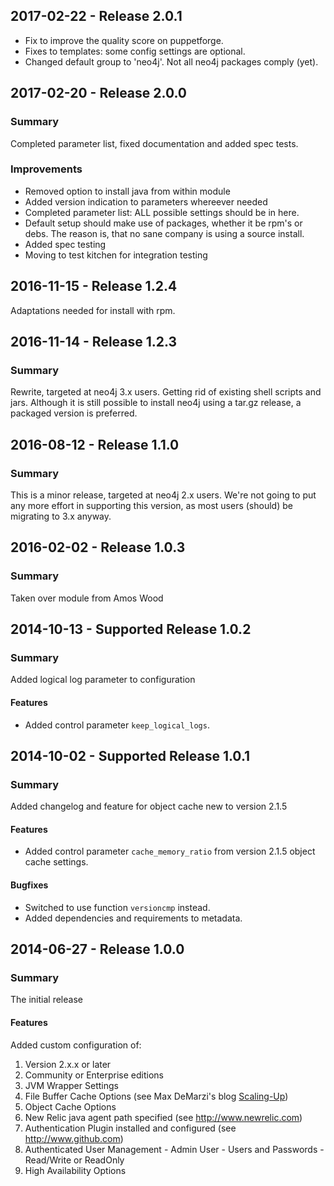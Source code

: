 ## 2017-02-22 - Release 2.0.1
- Fix to improve the quality score on puppetforge.
- Fixes to templates: some config settings are optional.
- Changed default group to 'neo4j'. Not all neo4j packages comply (yet).

## 2017-02-20 - Release 2.0.0

### Summary
Completed parameter list, fixed documentation and added spec tests.

### Improvements
- Removed option to install java from within module
- Added version indication to parameters whereever needed
- Completed parameter list: ALL possible settings should be in here.
- Default setup should make use of packages, whether it be rpm's or debs. The
  reason is, that no sane company is using a source install.
- Added spec testing
- Moving to test kitchen for integration testing

## 2016-11-15 - Release 1.2.4
Adaptations needed for install with rpm.

## 2016-11-14 - Release 1.2.3
### Summary
Rewrite, targeted at neo4j 3.x users. Getting rid of existing shell scripts and jars. Although it is still possible to install neo4j using a tar.gz release, a packaged version is preferred.

## 2016-08-12 - Release 1.1.0
### Summary
This is a minor release, targeted at neo4j 2.x users. We're not going to put any more effort in supporting this version, as most users (should) be migrating to 3.x anyway.

## 2016-02-02 - Release 1.0.3
### Summary
Taken over module from Amos Wood

## 2014-10-13 - Supported Release 1.0.2
### Summary
Added logical log parameter to configuration

#### Features
- Added control parameter `keep_logical_logs`.

## 2014-10-02 - Supported Release 1.0.1
### Summary
Added changelog and feature for object cache new to version 2.1.5

#### Features
- Added control parameter `cache_memory_ratio` from version 2.1.5 object cache settings.

#### Bugfixes
- Switched to use function `versioncmp` instead.
- Added dependencies and requirements to metadata.

## 2014-06-27 - Release 1.0.0
### Summary
The initial release

#### Features
Added custom configuration of:
  1. Version 2.x.x or later
  1. Community or Enterprise editions
  1. JVM Wrapper Settings
  1. File Buffer Cache Options (see Max DeMarzi's blog [Scaling-Up](http://maxdemarzi.com/2013/11/25/scaling-up/))
  1. Object Cache Options
  1. New Relic java agent path specified (see http://www.newrelic.com)
  1. Authentication Plugin installed and configured (see http://www.github.com)
  1. Authenticated User Management
    - Admin User
    - Users and Passwords
    - Read/Write or ReadOnly
  1. High Availability Options
